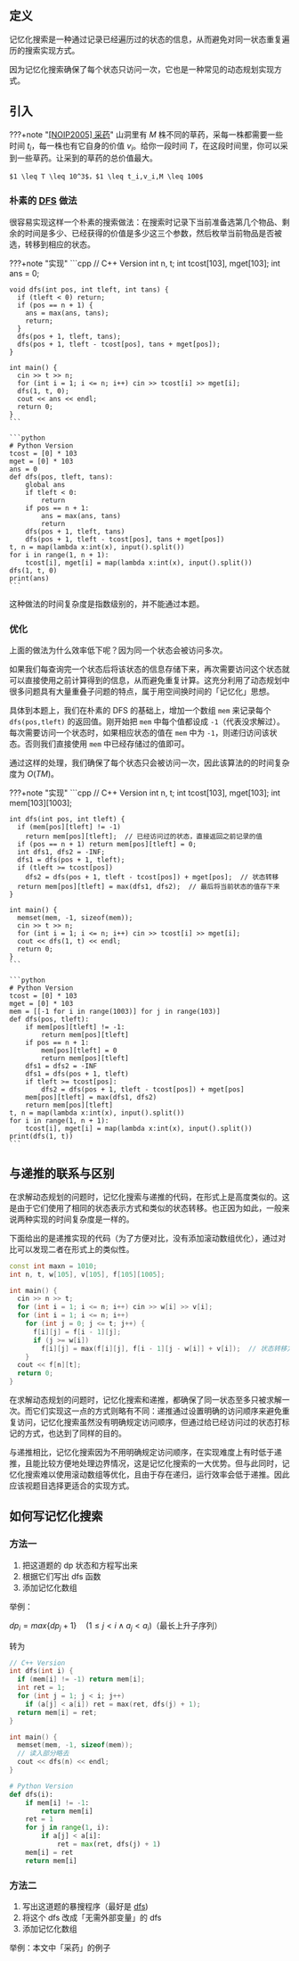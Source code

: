 ## 定义

记忆化搜索是一种通过记录已经遍历过的状态的信息，从而避免对同一状态重复遍历的搜索实现方式。

因为记忆化搜索确保了每个状态只访问一次，它也是一种常见的动态规划实现方式。

## 引入

???+note "[[NOIP2005] 采药](https://www.luogu.com.cn/problem/P1048)"
    山洞里有 $M$ 株不同的草药，采每一株都需要一些时间 $t_i$，每一株也有它自身的价值 $v_i$。给你一段时间 $T$，在这段时间里，你可以采到一些草药。让采到的草药的总价值最大。
    
    $1 \leq T \leq 10^3$，$1 \leq t_i,v_i,M \leq 100$

### 朴素的 [DFS](../search/dfs.md) 做法

很容易实现这样一个朴素的搜索做法：在搜索时记录下当前准备选第几个物品、剩余的时间是多少、已经获得的价值是多少这三个参数，然后枚举当前物品是否被选，转移到相应的状态。

???+note "实现"
    ```cpp
    // C++ Version
    int n, t;
    int tcost[103], mget[103];
    int ans = 0;
    
    void dfs(int pos, int tleft, int tans) {
      if (tleft < 0) return;
      if (pos == n + 1) {
        ans = max(ans, tans);
        return;
      }
      dfs(pos + 1, tleft, tans);
      dfs(pos + 1, tleft - tcost[pos], tans + mget[pos]);
    }
    
    int main() {
      cin >> t >> n;
      for (int i = 1; i <= n; i++) cin >> tcost[i] >> mget[i];
      dfs(1, t, 0);
      cout << ans << endl;
      return 0;
    }
    ```
    
    ```python
    # Python Version
    tcost = [0] * 103
    mget = [0] * 103
    ans = 0
    def dfs(pos, tleft, tans):
        global ans
        if tleft < 0:
            return
        if pos == n + 1:
            ans = max(ans, tans)
            return
        dfs(pos + 1, tleft, tans)
        dfs(pos + 1, tleft - tcost[pos], tans + mget[pos])
    t, n = map(lambda x:int(x), input().split())
    for i in range(1, n + 1):
        tcost[i], mget[i] = map(lambda x:int(x), input().split())
    dfs(1, t, 0)
    print(ans)
    ```

这种做法的时间复杂度是指数级别的，并不能通过本题。

### 优化

上面的做法为什么效率低下呢？因为同一个状态会被访问多次。

如果我们每查询完一个状态后将该状态的信息存储下来，再次需要访问这个状态就可以直接使用之前计算得到的信息，从而避免重复计算。这充分利用了动态规划中很多问题具有大量重叠子问题的特点，属于用空间换时间的「记忆化」思想。

具体到本题上，我们在朴素的 DFS 的基础上，增加一个数组 `mem` 来记录每个 `dfs(pos,tleft)` 的返回值。刚开始把 `mem` 中每个值都设成 `-1`（代表没求解过）。每次需要访问一个状态时，如果相应状态的值在 `mem` 中为 `-1`，则递归访问该状态。否则我们直接使用 `mem` 中已经存储过的值即可。

通过这样的处理，我们确保了每个状态只会被访问一次，因此该算法的的时间复杂度为 $O(TM)$。

???+note "实现"
    ```cpp
    // C++ Version
    int n, t;
    int tcost[103], mget[103];
    int mem[103][1003];
    
    int dfs(int pos, int tleft) {
      if (mem[pos][tleft] != -1)
        return mem[pos][tleft];  // 已经访问过的状态，直接返回之前记录的值
      if (pos == n + 1) return mem[pos][tleft] = 0;
      int dfs1, dfs2 = -INF;
      dfs1 = dfs(pos + 1, tleft);
      if (tleft >= tcost[pos])
        dfs2 = dfs(pos + 1, tleft - tcost[pos]) + mget[pos];  // 状态转移
      return mem[pos][tleft] = max(dfs1, dfs2);  // 最后将当前状态的值存下来
    }
    
    int main() {
      memset(mem, -1, sizeof(mem));
      cin >> t >> n;
      for (int i = 1; i <= n; i++) cin >> tcost[i] >> mget[i];
      cout << dfs(1, t) << endl;
      return 0;
    }
    ```
    
    ```python
    # Python Version
    tcost = [0] * 103
    mget = [0] * 103
    mem = [[-1 for i in range(1003)] for j in range(103)]
    def dfs(pos, tleft):
        if mem[pos][tleft] != -1:
            return mem[pos][tleft]
        if pos == n + 1:
            mem[pos][tleft] = 0
            return mem[pos][tleft]
        dfs1 = dfs2 = -INF
        dfs1 = dfs(pos + 1, tleft)
        if tleft >= tcost[pos]:
            dfs2 = dfs(pos + 1, tleft - tcost[pos]) + mget[pos]
        mem[pos][tleft] = max(dfs1, dfs2)
        return mem[pos][tleft]
    t, n = map(lambda x:int(x), input().split())
    for i in range(1, n + 1):
        tcost[i], mget[i] = map(lambda x:int(x), input().split())
    print(dfs(1, t))
    ```

## 与递推的联系与区别

在求解动态规划的问题时，记忆化搜索与递推的代码，在形式上是高度类似的。这是由于它们使用了相同的状态表示方式和类似的状态转移。也正因为如此，一般来说两种实现的时间复杂度是一样的。

下面给出的是递推实现的代码（为了方便对比，没有添加滚动数组优化），通过对比可以发现二者在形式上的类似性。

```cpp
const int maxn = 1010;
int n, t, w[105], v[105], f[105][1005];

int main() {
  cin >> n >> t;
  for (int i = 1; i <= n; i++) cin >> w[i] >> v[i];
  for (int i = 1; i <= n; i++)
    for (int j = 0; j <= t; j++) {
      f[i][j] = f[i - 1][j];
      if (j >= w[i])
        f[i][j] = max(f[i][j], f[i - 1][j - w[i]] + v[i]);  // 状态转移方程
    }
  cout << f[n][t];
  return 0;
}
```

在求解动态规划的问题时，记忆化搜索和递推，都确保了同一状态至多只被求解一次。而它们实现这一点的方式则略有不同：递推通过设置明确的访问顺序来避免重复访问，记忆化搜索虽然没有明确规定访问顺序，但通过给已经访问过的状态打标记的方式，也达到了同样的目的。

与递推相比，记忆化搜索因为不用明确规定访问顺序，在实现难度上有时低于递推，且能比较方便地处理边界情况，这是记忆化搜索的一大优势。但与此同时，记忆化搜索难以使用滚动数组等优化，且由于存在递归，运行效率会低于递推。因此应该视题目选择更适合的实现方式。

## 如何写记忆化搜索

### 方法一

1. 把这道题的 dp 状态和方程写出来
2. 根据它们写出 dfs 函数
3. 添加记忆化数组

举例：

$dp_{i} = max\{dp_{j}+1\}\quad (1 \leq j < i \land a_{j}<a_{i})$（最长上升子序列）

转为

```cpp
// C++ Version
int dfs(int i) {
  if (mem[i] != -1) return mem[i];
  int ret = 1;
  for (int j = 1; j < i; j++)
    if (a[j] < a[i]) ret = max(ret, dfs(j) + 1);
  return mem[i] = ret;
}

int main() {
  memset(mem, -1, sizeof(mem));
  // 读入部分略去
  cout << dfs(n) << endl;
}
```

```python
# Python Version
def dfs(i):
    if mem[i] != -1:
        return mem[i]
    ret = 1
    for j in range(1, i):
        if a[j] < a[i]:
            ret = max(ret, dfs(j) + 1)
    mem[i] = ret
    return mem[i]
```

### 方法二

1. 写出这道题的暴搜程序（最好是 [dfs](../search/dfs.md))
2. 将这个 dfs 改成「无需外部变量」的 dfs
3. 添加记忆化数组

举例：本文中「采药」的例子
